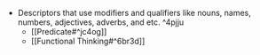 - Descriptors that use modifiers and qualifiers like nouns, names, numbers, adjectives, adverbs, and etc.  ^4pjju
	- [[Predicate#^jc4og]]
	- [[Functional Thinking#^6br3d]]
